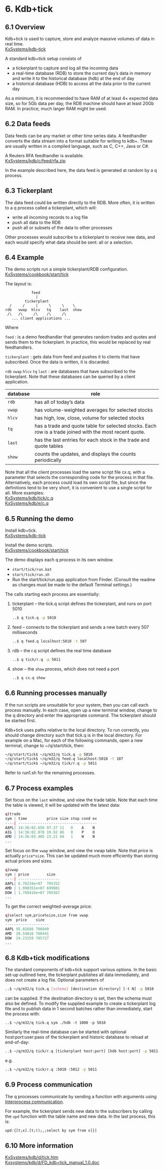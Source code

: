 # 6. Kdb+tick


## 6.1 Overview

Kdb+tick is used to capture, store and analyze massive volumes of data in real time.  
<i class="fab fa-github"></i> [KxSystems/kdb-tick](https://github.com/KxSystems/kdb-tick) 

A standard kdb+tick setup consists of

- a tickerplant to capture and log all the incoming data
- a real-time database (RDB) to store the current day’s data in memory and write it to the historical database (hdb) at the end of day
- a historical database (HDB) to access all the data prior to the current day

As a minimum, it is recommended to have RAM of at least 4× expected data size, so for 5Gb data per day, the RDB machine should have at least 20Gb RAM. In practice, much larger RAM might be used.


## 6.2 Data feeds

Data feeds can be any market or other time series data. A feedhandler converts the data stream into a format suitable for writing to kdb+. These are usually written in a compiled language, such as C, C++, Java or C\#. 

A Reuters RFA feedhandler is available.  
<i class="fab fa-github"></i> [KxSystems/kdb/c/feed/rfa.zip](https://github.com/KxSystems/kdb/blob/master/c/feed/rfa.zip)

In the example described here, the data feed is generated at random by a q process.


## 6.3 Tickerplant

The data feed could be written directly to the RDB. More often, it is written to a q process called a tickerplant, which will:

- write all incoming records to a log file
- push all data to the RDB
- push all or subsets of the data to other processes

Other processes would subscribe to a tickerplant to receive new data, and each would specify what data should be sent: all or a selection.


## 6.4 Example

The demo scripts run a simple tickerplant/RDB configuration.  
<i class="fab fa-github"></i> [KxSystems/cookbook/start/tick](https://github.com/KxSystems/cookbook/tree/master/start/tick) 

The layout is:
```
            feed
              |
         tickerplant
  /     /     |     \     \    \
rdb   vwap  hlcv   tq    last  show
 /\   /\     /\    /\     /\
   ... client applications ...
```
Where

`feed`
: is a demo feedhandler that generates random trades and quotes and sends them to the tickerplant. In practice, this would be replaced by real feedhandlers.

`tickerplant`
: gets data from feed and pushes it to clients that have subscribed. Once the data is written, it is discarded.

`rdb` `vwap` `hlcv` `tq` `last`
: are databases that have subscribed to the tickerplant. Note that these databases can be queried by a client application.

| database | role  |
|----------|-------|
| `rdb`    | has all of today’s data |
| `vwap`   | has volume-weighted averages for selected stocks |
| `hlcv`   | has high, low, close, volume for selected stocks |
| `tq`     | has a trade and quote table for selected stocks. Each row is a trade joined with the most recent quote. |
| `last`   | has the last entries for each stock in the trade and quote tables|
| `show`   | counts the updates, and displays the counts periodically |

Note that all the client processes load the same script file cx.q, with a parameter that selects the corresponding code for the process in that file. Alternatively, each process could load its own script file, but since the definitions tend to be very short, it is convenient to use a single script for all. More examples:  
<i class="fab fa-github"></i> [KxSystems/kdb/tick/c.q](https://github.com/KxSystems/kdb/blob/master/tick/c.q)  
<i class="fab fa-github"></i> [KxSystems/kdb/e/c.q](https://github.com/KxSystems/kdb/blob/master/e/c.q) 


## 6.5 Running the demo

Install kdb+tick.  
<i class="fab fa-github"></i> [KxSystems/kdb-tick](https://github.com/KxSystems/kdb-tick) 

Install the demo scripts.  
<i class="fab fa-github"></i> [KxSystems/cookbook/start/tick](https://github.com/KxSystems/cookbook/tree/master/start/tick)  

The demo displays each q process in its own window. 

- <i class="fab fa-windows"></i> `start/tick/run.bat` 
- <i class="fab fa-linux"></i> `start/tick/run.sh`
- <i class="fab fa-apple"></i> Run the start/tick/run.app application from Finder. (Consult the readme as changes must be made to the default Terminal settings.)

The calls starting each process are essentially:

1. tickerplant – the tick.q script defines the tickerplant, and runs on port 5010
    ```bash
    ..$ q tick.q -p 5010
    ```
2. feed – connects to the tickerplant and sends a new batch every 507 milliseconds
    ```bash
    ..$ q feed.q localhost:5010 -t 507
    ```
3. rdb – the r.q script defines the real time database
    ```bash
    ..$ q tick/r.q -p 5011
    ```
4. show – the `show` process, which does not need a port
    ```bash
    ..$ q cx.q show
    ```


## 6.6 Running processes manually

If the run scripts are unsuitable for your system, then you can call each process manually. In each case, open up a new terminal window, change to the q directory and enter the appropriate command. The tickerplant should be started first.

Kdb+tick uses paths relative to the local directory. To run correctly, you should change directory such that tick.q is in the local directory. For example on a Mac, for each of the following commands, open a new terminal, change to ~/q/start/tick, then:
```bash
~/q/start/tick$ ~/q/m32/q tick.q -p 5010
~/q/start/tick$ ~/q/m32/q feed.q localhost:5010 -t 107
~/q/start/tick$ ~/q/m32/q tick/r.q -p 5011
```
Refer to run1.sh for the remaining processes.


## 6.7 Process examples

Set focus on the `last` window, and view the trade table. Note that each time the table is viewed, it will be updated with the latest data:
```q
q)trade
sym | time         price size stop cond ex
----| ------------------------------------
AAPL| 14:36:02.656 97.37 11   0    A    N
AIG | 14:36:02.870 19.92 86   0    P    O
AMD | 14:36:03.405 23.21 94   1    W    N
...
```
Set focus on the `vwap` window, and view the vwap table. Note that _price_ is actually `price*size`. This can be updated much more efficiently than storing actual prices and sizes.
```q
q)vwap
sym | price        size
----| -------------------
AAPL| 6.70234e+07  705352
AMD | 1.998351e+07 699901
DOW | 1.709416e+07 705367
...
```
To get the correct weighted-average price:
```q
q)select sym,price%size,size from vwap
sym  price    size
--------------------
AAPL 95.02686 706049
AMD  28.54816 700441
DOW  24.23159 705727
...
```


## 6.8 Kdb+tick modifications

The standard components of kdb+tick support various options. In the basic set-up outlined here, the tickerplant publishes all data immediately, and does not create a log file. Optional parameters of
```bash
..$ ~/q/m32/q tick.q [schema] [destination directory] [-t N] -p 5010
```
can be supplied. If the destination directory is set, then the schema must also be defined. To modify the supplied example to create a tickerplant log file and to publish data in 1 second batches rather than immediately, start the process with:
```
..$ ~/q/m32/q tick.q sym ./hdb -t 1000 -p 5010
```
Similarly the real-time database can be started with optional host:port:user:pass of the tickerplant and historic database to reload at end-of-day:
```bash
..$ ~/q/m32/q tick/r.q [tickerplant host:port] [hdb host:port] -p 5011
```
e.g.
```bash
..$ ~/q/m32/q tick/r.q :5010 :5012 -p 5011
```


## 6.9 Process communication

The q processes communicate by sending a function with arguments using [Interprocess communication](ipc).

For example, the tickerplant sends new data to the subscribers by calling the `upd` function with the table name and new data. In the last process, this is:
```q
upd:{[t;x].[t;();,;select by sym from x]}]
```


## 6.10 More information

<i class="fab fa-github"></i> [KxSystems/kdb/d/tick.htm](https://github.com/KxSystems/kdb/blob/master/d/tick.htm)  
<i class="fab fa-github"></i> [Kxsystems/kdb/d/FD_kdb+tick_manual_1.0.doc](https://github.com/KxSystems/kdb/blob/master/d/FD_kdb%2Btick_manual_1.0.doc)

